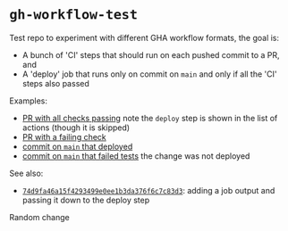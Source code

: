 # `gh-workflow-test`

Test repo to experiment with different GHA workflow formats, the goal is:

  - A bunch of 'CI' steps that should run on each pushed commit to a PR, and
  - A 'deploy' job that runs only on commit on `main` and only if all the 'CI'
    steps also passed

Examples:

  - [PR with all checks
    passing](https://github.com/matthewhughes-uw/gh-workflow-test/pull/2) note
    the `deploy` step is shown in the list of actions (though it is skipped)
  - [PR with a failing
    check](https://github.com/matthewhughes-uw/gh-workflow-test/pull/3)
  - [commit on `main` that
    deployed](https://github.com/matthewhughes-uw/gh-workflow-test/actions/runs/9079794163)
  - [commit on `main` that failed
    tests](https://github.com/matthewhughes-uw/gh-workflow-test/actions/runs/9079804420)
    the change was not deployed

See also:

  - [`74d9fa46a15f4293499e0ee1b3da376f6c7c83d3`](https://github.com/matthewhughes-uw/gh-workflow-test/commit/74d9fa46a15f4293499e0ee1b3da376f6c7c83d3):
    adding a job output and passing it down to the deploy step

Random change
